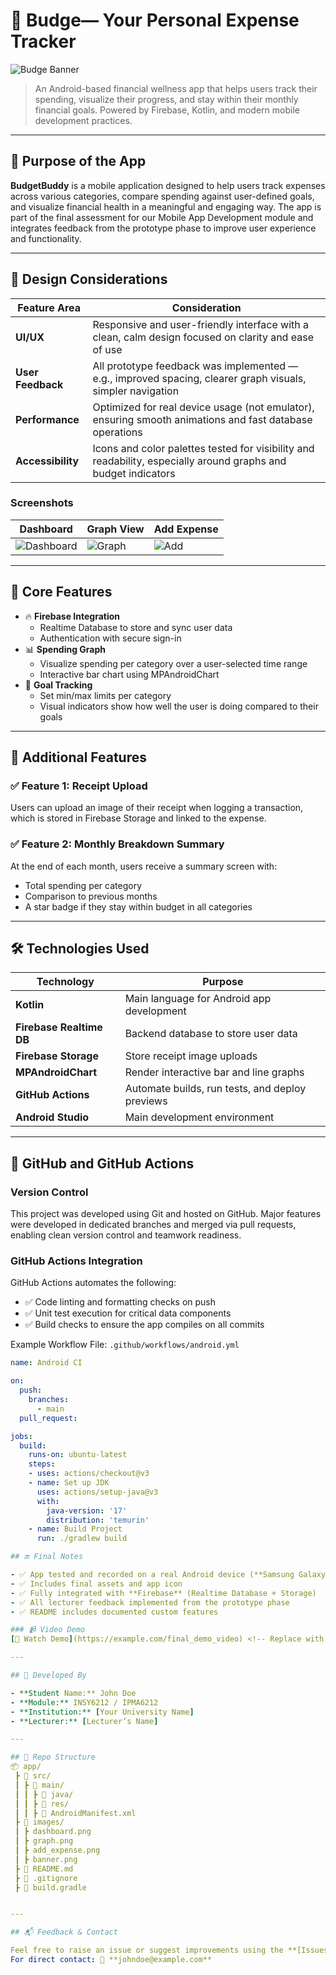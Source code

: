 # 💸 Budge— Your Personal Expense Tracker

![Budge Banner](https://github.com/user-attachments/assets/30d14c83-9726-4e8b-a517-e7ad7538f2e8)

> An Android-based financial wellness app that helps users track their spending, visualize their progress, and stay within their monthly financial goals. Powered by Firebase, Kotlin, and modern mobile development practices.

---

## 📱 Purpose of the App

**BudgetBuddy** is a mobile application designed to help users track expenses across various categories, compare spending against user-defined goals, and visualize financial health in a meaningful and engaging way. The app is part of the final assessment for our Mobile App Development module and integrates feedback from the prototype phase to improve user experience and functionality.

---

## 🎨 Design Considerations

| Feature Area | Consideration |
|--------------|----------------|
| **UI/UX** | Responsive and user-friendly interface with a clean, calm design focused on clarity and ease of use |
| **User Feedback** | All prototype feedback was implemented — e.g., improved spacing, clearer graph visuals, simpler navigation |
| **Performance** | Optimized for real device usage (not emulator), ensuring smooth animations and fast database operations |
| **Accessibility** | Icons and color palettes tested for visibility and readability, especially around graphs and budget indicators |

### Screenshots

| Dashboard | Graph View | Add Expense |
|----------|------------|-------------|
| ![Dashboard](images/dashboard.png) | ![Graph](images/graph.png) | ![Add](images/add_expense.png) |

---

## 🧠 Core Features

- 🔥 **Firebase Integration**
  - Realtime Database to store and sync user data
  - Authentication with secure sign-in
- 📊 **Spending Graph**
  - Visualize spending per category over a user-selected time range
  - Interactive bar chart using MPAndroidChart
- 🎯 **Goal Tracking**
  - Set min/max limits per category
  - Visual indicators show how well the user is doing compared to their goals

---

## 🚀 Additional Features

### ✅ Feature 1: Receipt Upload
Users can upload an image of their receipt when logging a transaction, which is stored in Firebase Storage and linked to the expense.

### ✅ Feature 2: Monthly Breakdown Summary
At the end of each month, users receive a summary screen with:
- Total spending per category
- Comparison to previous months
- A star badge if they stay within budget in all categories

---

## 🛠️ Technologies Used

| Technology | Purpose |
|------------|---------|
| **Kotlin** | Main language for Android app development |
| **Firebase Realtime DB** | Backend database to store user data |
| **Firebase Storage** | Store receipt image uploads |
| **MPAndroidChart** | Render interactive bar and line graphs |
| **GitHub Actions** | Automate builds, run tests, and deploy previews |
| **Android Studio** | Main development environment |

---

## 🔧 GitHub and GitHub Actions

### Version Control

This project was developed using Git and hosted on GitHub. Major features were developed in dedicated branches and merged via pull requests, enabling clean version control and teamwork readiness.

### GitHub Actions Integration

GitHub Actions automates the following:
- ✅ Code linting and formatting checks on push
- ✅ Unit test execution for critical data components
- ✅ Build checks to ensure the app compiles on all commits

Example Workflow File: `.github/workflows/android.yml`
```yaml
name: Android CI

on:
  push:
    branches:
      - main
  pull_request:

jobs:
  build:
    runs-on: ubuntu-latest
    steps:
    - uses: actions/checkout@v3
    - name: Set up JDK
      uses: actions/setup-java@v3
      with:
        java-version: '17'
        distribution: 'temurin'
    - name: Build Project
      run: ./gradlew build

## 🔚 Final Notes

- ✅ App tested and recorded on a real Android device (**Samsung Galaxy A32**)
- ✅ Includes final assets and app icon
- ✅ Fully integrated with **Firebase** (Realtime Database + Storage)
- ✅ All lecturer feedback implemented from the prototype phase
- ✅ README includes documented custom features

### 📹 Video Demo
[🎥 Watch Demo](https://example.com/final_demo_video) <!-- Replace with your actual demo link -->

---

## 👤 Developed By

- **Student Name:** John Doe  
- **Module:** INSY6212 / IPMA6212  
- **Institution:** [Your University Name]  
- **Lecturer:** [Lecturer’s Name]  

---

## 📂 Repo Structure
📦 app/
 ┣ 📂 src/
 ┃ ┣ 📂 main/
 ┃ ┃ ┣ 📂 java/
 ┃ ┃ ┣ 📂 res/
 ┃ ┃ ┣ 📜 AndroidManifest.xml
 ┣ 📂 images/
 ┃ ┣ dashboard.png
 ┃ ┣ graph.png
 ┃ ┣ add_expense.png
 ┃ ┣ banner.png
 ┣ 📜 README.md
 ┣ 📜 .gitignore
 ┣ 📜 build.gradle


---

## 📬 Feedback & Contact

Feel free to raise an issue or suggest improvements using the **[Issues](../../issues)** tab.  
For direct contact: 📧 **johndoe@example.com**
